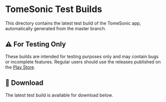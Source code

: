 # TomeSonic Test Builds

This directory contains the latest test build of the TomeSonic app, automatically generated from the master branch.

## ⚠️ For Testing Only

These builds are intended for testing purposes only and may contain bugs or incomplete features. Regular users should use the releases published on the [Play Store](https://play.google.com/store/apps/details?id=com.tomesonic.app).

## 📱 Download

The latest test build is available for download below.

<!-- DYNAMIC_CONTENT -->
